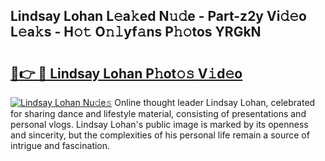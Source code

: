 ## Lindsay Lohan L𝚎a𝚔ed N𝚞𝚍e - Part-z2y Vi𝚍𝚎o L𝚎a𝚔s - H𝚘𝚝 O𝚗𝚕yf𝚊ns P𝚑𝚘tos YRGkN

# <h2><a href="http://kfbta1.oniu.top/?m=Lindsay+Lohan">🔗👉 🔴 Lindsay Lohan P𝚑ot𝚘𝚜 V𝚒d𝚎o</a></h2>

[![Lindsay Lohan Nu𝚍e𝚜](https://i.imgur.com/0qMVB7G.gif)](http://kfbta1.oniu.top/?m=Lindsay+Lohan)
Online thought leader Lindsay Lohan, celebrated for sharing dance and lifestyle material, consisting of presentations and personal vlogs. Lindsay Lohan's public image is marked by its openness and sincerity, but the complexities of his personal life remain a source of intrigue and fascination.  
